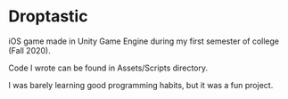 # Droptastic
iOS game made in Unity Game Engine during my first semester of college (Fall 2020).

Code I wrote can be found in Assets/Scripts directory.

I was barely learning good programming habits, but it was a fun project.
